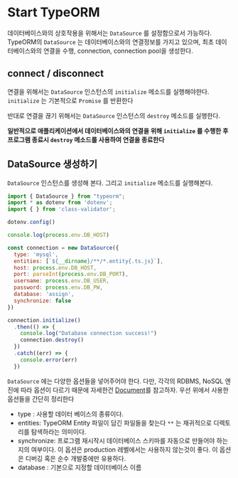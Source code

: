 # Start TypeORM

데이터베이스와의 상호작용을 위해서는 `DataSource` 를 설정함으로서 가능하다. TypeORM의 `DataSource` 는 데이터베이스와의 연결정보를 가지고 있으며, 최초 데이터베이스와의 연결을 수행, connection, connection pool을 생성한다.

## connect / disconnect

연결을 위해서는 `DataSource` 인스턴스의 `initialize` 메소드를 실행해야한다. `initialize` 는 기본적으로 `Promise` 를 반환한다

반대로 연결을 끊기 위해서는 `DataSource` 인스턴스의 `destroy` 메소드를 실행한다.

**일반적으로 애플리케이션에서 데이터베이스와의 연결을 위해 `initialize` 를 수행한 후 프로그램 종료시 `destroy` 메소드를 사용하여 연결을 종료한다**

## DataSource 생성하기

`DataSource` 인스턴스를 생성해 본다. 그리고 `initialize` 메소드를 실행해본다.

```jsx
import { DataSource } from "typeorm";
import * as dotenv from 'dotenv';
import { } from 'class-validator';

dotenv.config()

console.log(process.env.DB_HOST)

const connection = new DataSource({
  type: 'mysql',
  entities: [`${__dirname}/**/*.entity{.ts.js}`],
  host: process.env.DB_HOST,
  port: parseInt(process.env.DB_PORT),
  username: process.env.DB_USER,
  password: process.env.DB_PW,
  database: 'assign',
  synchronize: false
})

connection.initialize()
  .then(() => {
    console.log("Database connection success!")
    connection.destroy()
  })
  .catch((err) => {
    console.error(err)
  })
```

`DataSource` 에는 다양한 옵션들을 넣어주어야 한다. 다만, 각각의 RDBMS, NoSQL 엔진에 따라 옵션이 다르기 때문에 자세한건 [Document](https://typeorm.io/data-source-options#mysql--mariadb-data-source-options)를 참고하자. 우선 위에서 사용한 옵션들을 간단히 정리한다

- type : 사용할 데이터 베이스의 종류이다.
- entities: TypeORM Entity 파일이 담긴 파일들을 찾는다 `**` 는 재귀적으로 디렉토리를 탐색하라는 의미이다.
- synchronize: 프로그램 재시작시 데이터베이스 스키마를 자동으로 만들어야 하는지의 여부이다. 이 옵션은 production 레벨에서는 사용하지 않는것이 좋다. 이 옵션은 디버깅 혹은 순수 개발중에만 유용하다.
- database : 기본으로 지정할 데이터베이스 이름